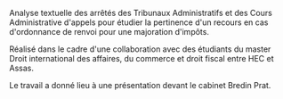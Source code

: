 Analyse textuelle des arrêtés des Tribunaux Administratifs et des Cours Administrative d'appels pour étudier la pertinence d'un recours en cas d'ordonnance de renvoi pour une majoration d'impôts.

Réalisé dans le cadre d'une collaboration avec des étudiants du master Droit international des affaires, du commerce et droit fiscal entre HEC et Assas.

Le travail a donné lieu à une présentation devant le cabinet Bredin Prat.
